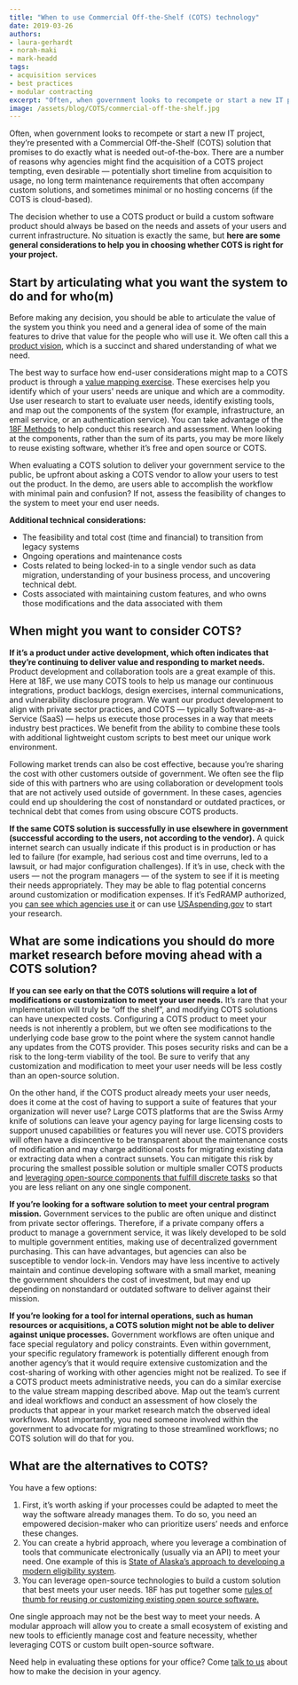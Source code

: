```yaml
---
title: "When to use Commercial Off-the-Shelf (COTS) technology"
date: 2019-03-26
authors:
- laura-gerhardt
- norah-maki
- mark-headd
tags:
- acquisition services
- best practices
- modular contracting
excerpt: "Often, when government looks to recompete or start a new IT project, they’re presented with a Commercial Off-the-Shelf (COTS) solution that promises to do exactly what is needed out-of-the-box. The decision whether to use a COTS product or build a custom software product should always be based on the needs and assets of your users and current infrastructure. No situation is exactly the same, but here are some general considerations to help you in choosing whether COTS is right for your project."
image: /assets/blog/COTS/commercial-off-the-shelf.jpg
---
```


Often, when government looks to recompete or start a new IT project,
they’re presented with a Commercial Off-the-Shelf (COTS) solution that
promises to do exactly what is needed out-of-the-box. There are a number
of reasons why agencies might find the acquisition of a COTS project
tempting, even desirable — potentially short timeline from acquisition
to usage, no long term maintenance requirements that often accompany
custom solutions, and sometimes minimal or no hosting concerns (if the
COTS is cloud-based).

The decision whether to use a COTS product or build a custom software
product should always be based on the needs and assets of your users and
current infrastructure. No situation is exactly the same, but **here are
some general considerations to help you in choosing whether COTS is
right for your project.**

## Start by articulating what you want the system to do and for who(m)

Before making any decision, you should be able to articulate the value
of the system you think you need and a general idea of some of the main
features to drive that value for the people who will use it. We often
call this a [product vision](https://18f.gsa.gov/2018/12/04/product-management-at-18f-part-1-new-engagements/),
which is a succinct and shared understanding of what we need.

The best way to surface how end-user considerations might map to a COTS
product is through a [value mapping exercise](https://www.epa.gov/sites/production/files/2015-06/documents/module_3_vsm.pdf).
These exercises help you identify which of your users' needs are unique
and which are a commodity. Use user research to start to evaluate user
needs, identify existing tools, and map out the components of the system
(for example, infrastructure, an email service, or an authentication
service). You can take advantage of the [18F
Methods](https://methods.18f.gov/) to help conduct this research and
assessment. When looking at the components, rather than the sum of its
parts, you may be more likely to reuse existing software, whether it’s
free and open source or COTS.

When evaluating a COTS solution to deliver your government service to
the public, be upfront about asking a COTS vendor to allow your users to
test out the product. In the demo, are users able to accomplish the
workflow with minimal pain and confusion? If not, assess the feasibility
of changes to the system to meet your end user needs.

**Additional technical considerations:**

- The feasibility and total cost (time and financial) to transition from legacy systems
- Ongoing operations and maintenance costs
- Costs related to being locked-in to a single vendor such as data migration, understanding of your business process, and uncovering technical debt.
- Costs associated with maintaining custom features, and who owns those modifications and the data associated with them

## When might you want to consider COTS?

**If it’s a product under active development, which often indicates that
they’re continuing to deliver value and responding to market needs.**
Product development and collaboration tools are a great example of this.
Here at 18F, we use many COTS tools to help us manage our continuous
integrations, product backlogs, design exercises, internal
communications, and vulnerability disclosure program. We want our
product development to align with private sector practices, and COTS —
typically Software-as-a-Service (SaaS) — helps us execute those
processes in a way that meets industry best practices. We benefit from
the ability to combine these tools with additional lightweight custom
scripts to best meet our unique work environment.

Following market trends can also be cost effective, because you’re
sharing the cost with other customers outside of government. We often
see the flip side of this with partners who are using collaboration or
development tools that are not actively used outside of government. In
these cases, agencies could end up shouldering the cost of nonstandard
or outdated practices, or technical debt that comes from using obscure
COTS products.

**If the same COTS solution is successfully in use elsewhere in
government (successful according to the users, not according to the
vendor).** A quick internet search can usually indicate if this product
is in production or has led to failure (for example, had serious cost
and time overruns, led to a lawsuit, or had major configuration
challenges). If it’s in use, check with the users — not the program
managers — of the system to see if it is meeting their needs
appropriately. They may be able to flag potential concerns around
customization or modification expenses. If it’s FedRAMP authorized, you
[can see which agencies use it](https://marketplace.fedramp.gov/) or
can use [USAspending.gov](https://www.usaspending.gov/#/keyword_search) to
start your research.

## What are some indications you should do more market research before moving ahead with a COTS solution?

**If you can see early on that the COTS solutions will require a lot of
modifications or customization to meet your user needs.** It’s rare that
your implementation will truly be “off the shelf”, and modifying COTS
solutions can have unexpected costs. Configuring a COTS product to meet
your needs is not inherently a problem, but we often see modifications
to the underlying code base grow to the point where the system cannot
handle any updates from the COTS provider. This poses security risks and
can be a risk to the long-term viability of the tool. Be sure to verify
that any customization and modification to meet your user needs will be
less costly than an open-source solution.

On the other hand, if the COTS product already meets your user needs,
does it come at the cost of having to support a suite of features that
your organization will never use? Large COTS platforms that are the
Swiss Army knife of solutions can leave your agency paying for large
licensing costs to support unused capabilities or features you will
never use. COTS providers will often have a disincentive to be
transparent about the maintenance costs of modification and may charge
additional costs for migrating existing data or extracting data when a
contract sunsets. You can mitigate this risk by procuring the smallest
possible solution or multiple smaller COTS products and [leveraging open-source components that fulfill discrete tasks](https://18f.gsa.gov/2018/10/25/modular-contracting-and-working-in-the-open/)
so that you are less reliant on any one single component.

**If you’re looking for a software solution to meet your central program
mission.** Government services to the public are often unique and
distinct from private sector offerings. Therefore, if a private company
offers a product to manage a government service, it was likely developed
to be sold to multiple government entities, making use of decentralized
government purchasing. This can have advantages, but agencies can also
be susceptible to vendor lock-in. Vendors may have less incentive to
actively maintain and continue developing software with a small market,
meaning the government shoulders the cost of investment, but may end up
depending on nonstandard or outdated software to deliver against their
mission.

**If you’re looking for a tool for internal operations, such as human
resources or acquisitions, a COTS solution might not be able to deliver
against unique processes.** Government workflows are often unique and
face special regulatory and policy constraints. Even within government,
your specific regulatory framework is potentially different enough from
another agency’s that it would require extensive customization and the
cost-sharing of working with other agencies might not be realized. To
see if a COTS product meets administrative needs, you can do a similar
exercise to the value stream mapping described above. Map out the team’s
current and ideal workflows and conduct an assessment of how closely the
products that appear in your market research match the observed ideal
workflows. Most importantly, you need someone involved within the
government to advocate for migrating to those streamlined workflows; no
COTS solution will do that for you.

## What are the alternatives to COTS?

You have a few options:

1.  First, it’s worth asking if your processes could be adapted to meet the way the software already manages them. To do so, you need an empowered decision-maker who can prioritize users’ needs and enforce these changes.
2.  You can create a hybrid approach, where you leverage a combination of tools that communicate electronically (usually via an API) to meet your need. One example of this is [State of Alaska’s approach to developing a modern eligibility system](https://github.com/AlaskaDHSS/EIS-Modernization/wiki).
3.  You can leverage open-source technologies to build a custom solution that best meets your user needs. 18F has put together some [rules of thumb for reusing or customizing existing open source software.](https://18f.gsa.gov/2017/10/23/how-reusable-is-open-source-software/)

One single approach may not be the best way to meet your needs. A
modular approach will allow you to create a small ecosystem of existing
and new tools to efficiently manage cost and feature necessity, whether
leveraging COTS or custom built open-source software.

Need help in evaluating these options for your office? Come [talk to
us](mailto:inquiries18f@gsa.gov) about how to make the decision in your
agency.
